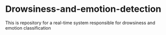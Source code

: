 # Drowsiness-and-emotion-detection
This is repository for a real-time system responsible for drowsiness and emotion classification
